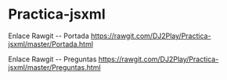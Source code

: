 # Practica-jsxml
  
  Enlace Rawgit -- Portada
  https://rawgit.com/DJ2Play/Practica-jsxml/master/Portada.html
  
  Enlace Rawgit -- Preguntas
  https://rawgit.com/DJ2Play/Practica-jsxml/master/Preguntas.html
